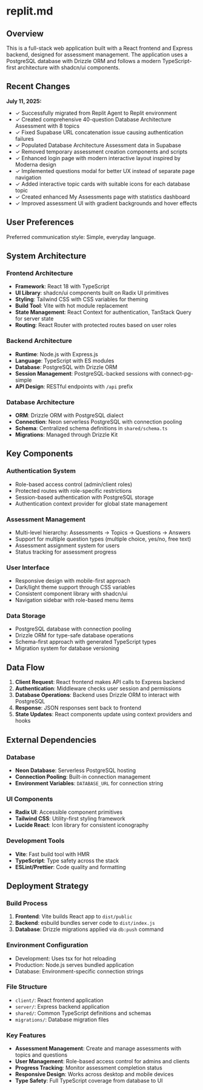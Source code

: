 # replit.md

## Overview

This is a full-stack web application built with a React frontend and Express backend, designed for assessment management. The application uses a PostgreSQL database with Drizzle ORM and follows a modern TypeScript-first architecture with shadcn/ui components.

## Recent Changes

**July 11, 2025:**
- ✓ Successfully migrated from Replit Agent to Replit environment
- ✓ Created comprehensive 40-question Database Architecture Assessment with 8 topics
- ✓ Fixed Supabase URL concatenation issue causing authentication failures
- ✓ Populated Database Architecture Assessment data in Supabase
- ✓ Removed temporary assessment creation components and scripts
- ✓ Enhanced login page with modern interactive layout inspired by Moderna design
- ✓ Implemented questions modal for better UX instead of separate page navigation
- ✓ Added interactive topic cards with suitable icons for each database topic
- ✓ Created enhanced My Assessments page with statistics dashboard
- ✓ Improved assessment UI with gradient backgrounds and hover effects

## User Preferences

Preferred communication style: Simple, everyday language.

## System Architecture

### Frontend Architecture
- **Framework**: React 18 with TypeScript
- **UI Library**: shadcn/ui components built on Radix UI primitives
- **Styling**: Tailwind CSS with CSS variables for theming
- **Build Tool**: Vite with hot module replacement
- **State Management**: React Context for authentication, TanStack Query for server state
- **Routing**: React Router with protected routes based on user roles

### Backend Architecture
- **Runtime**: Node.js with Express.js
- **Language**: TypeScript with ES modules
- **Database**: PostgreSQL with Drizzle ORM
- **Session Management**: PostgreSQL-backed sessions with connect-pg-simple
- **API Design**: RESTful endpoints with `/api` prefix

### Database Architecture
- **ORM**: Drizzle ORM with PostgreSQL dialect
- **Connection**: Neon serverless PostgreSQL with connection pooling
- **Schema**: Centralized schema definitions in `shared/schema.ts`
- **Migrations**: Managed through Drizzle Kit

## Key Components

### Authentication System
- Role-based access control (admin/client roles)
- Protected routes with role-specific restrictions
- Session-based authentication with PostgreSQL storage
- Authentication context provider for global state management

### Assessment Management
- Multi-level hierarchy: Assessments → Topics → Questions → Answers
- Support for multiple question types (multiple choice, yes/no, free text)
- Assessment assignment system for users
- Status tracking for assessment progress

### User Interface
- Responsive design with mobile-first approach
- Dark/light theme support through CSS variables
- Consistent component library with shadcn/ui
- Navigation sidebar with role-based menu items

### Data Storage
- PostgreSQL database with connection pooling
- Drizzle ORM for type-safe database operations
- Schema-first approach with generated TypeScript types
- Migration system for database versioning

## Data Flow

1. **Client Request**: React frontend makes API calls to Express backend
2. **Authentication**: Middleware checks user session and permissions
3. **Database Operations**: Backend uses Drizzle ORM to interact with PostgreSQL
4. **Response**: JSON responses sent back to frontend
5. **State Updates**: React components update using context providers and hooks

## External Dependencies

### Database
- **Neon Database**: Serverless PostgreSQL hosting
- **Connection Pooling**: Built-in connection management
- **Environment Variables**: `DATABASE_URL` for connection string

### UI Components
- **Radix UI**: Accessible component primitives
- **Tailwind CSS**: Utility-first styling framework
- **Lucide React**: Icon library for consistent iconography

### Development Tools
- **Vite**: Fast build tool with HMR
- **TypeScript**: Type safety across the stack
- **ESLint/Prettier**: Code quality and formatting

## Deployment Strategy

### Build Process
1. **Frontend**: Vite builds React app to `dist/public`
2. **Backend**: esbuild bundles server code to `dist/index.js`
3. **Database**: Drizzle migrations applied via `db:push` command

### Environment Configuration
- Development: Uses tsx for hot reloading
- Production: Node.js serves bundled application
- Database: Environment-specific connection strings

### File Structure
- `client/`: React frontend application
- `server/`: Express backend application
- `shared/`: Common TypeScript definitions and schemas
- `migrations/`: Database migration files

### Key Features
- **Assessment Management**: Create and manage assessments with topics and questions
- **User Management**: Role-based access control for admins and clients
- **Progress Tracking**: Monitor assessment completion status
- **Responsive Design**: Works across desktop and mobile devices
- **Type Safety**: Full TypeScript coverage from database to UI